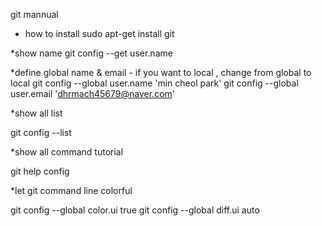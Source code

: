 
git mannual
* how to install
sudo apt-get install git 


*show name
git config --get user.name

*define global name & email - if you want to local , change from global to local
git config --global user.name 'min cheol park'
git config --global user.email 'dhrmach45679@naver.com'



*show all list

git config --list

*show all command tutorial

git help config

*let git command line colorful

git config --global color.ui true
git config --global diff.ui auto


